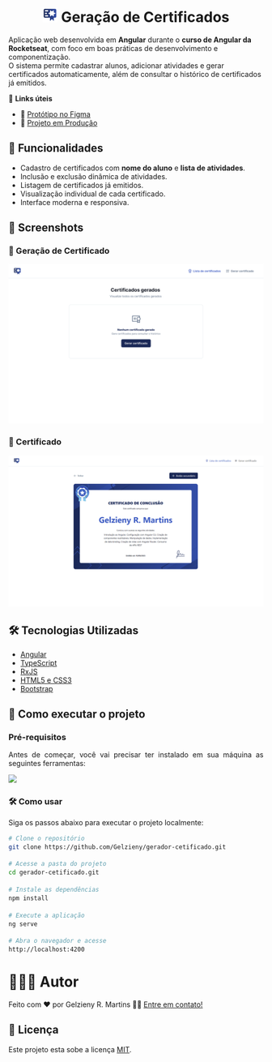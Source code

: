 <h1 align="center">
  <img src=".github/images/logo.svg" alt="Tela de geração de certificado" width="30"/> 
  Geração de Certificados
</h1>

<p align="justify">

Aplicação web desenvolvida em **Angular** durante o **curso de Angular da Rocketseat**, com foco em boas práticas de desenvolvimento e componentização.  
O sistema permite cadastrar alunos, adicionar atividades e gerar certificados automaticamente, além de consultar o histórico de certificados já emitidos.

</p>

🔗 **Links úteis**

* 🎨 [Protótipo no Figma](https://www.figma.com/design/1F8zPnBBppQo3eyWzrBjOZ/Gest%C3%A3o-de-Certificados--Community---Copy-?t=3nSu6Q44gT0Awa8C-0)
* 🚀 [Projeto em Produção]()


## 🚀 Funcionalidades

* Cadastro de certificados com **nome do aluno** e **lista de atividades**.
* Inclusão e exclusão dinâmica de atividades.
* Listagem de certificados já emitidos.
* Visualização individual de cada certificado.
* Interface moderna e responsiva.


## 📸 Screenshots

### 🔹 Geração de Certificado

<img src=".github/images/home.png" alt="Tela de geração de certificado" width="800"/>

### 🔹 Certificado

<img src=".github/images/certificado.png" alt="Tela de lista de certificados" width="800"/>


## 🛠️ Tecnologias Utilizadas

* [Angular](https://angular.io/)
* [TypeScript](https://www.typescriptlang.org/)
* [RxJS](https://rxjs.dev/)
* [HTML5 e CSS3](https://developer.mozilla.org/pt-BR/docs/Web)
* [Bootstrap](https://getbootstrap.com/)

## 🚀 Como executar o projeto

### Pré-requisitos

<p align="justify">Antes de começar, você vai precisar ter instalado em sua máquina as seguintes ferramentas:</p>

<a href="https://skillicons.dev">
  <img src="https://skillicons.dev/icons?i=git,vscode" />
</a>


### 🛠️ Como usar

Siga os passos abaixo para executar o projeto localmente:

```bash
# Clone o repositório
git clone https://github.com/Gelzieny/gerador-cetificado.git

# Acesse a pasta do projeto
cd gerador-cetificado.git

# Instale as dependências
npm install

# Execute a aplicação
ng serve

# Abra o navegador e acesse
http://localhost:4200
```

# 🧑🏻‍💻 Autor

Feito com ❤️ por Gelzieny R. Martins 👋🏽 [Entre em contato!](https://www.linkedin.com/in/gelzieny-r-martins-180551106/)

## 📝 Licença

Este projeto esta sobe a licença [MIT](./LICENSE).
